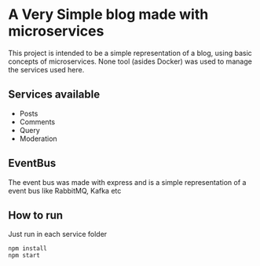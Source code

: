 # A Very Simple blog made with microservices
This project is intended to be a simple representation of a blog, using basic concepts of microservices. None tool (asides Docker) was used to manage the services used here.

## Services available
- Posts
- Comments
- Query
- Moderation

## EventBus
The event bus was made with express and is a simple representation of a event bus like RabbitMQ, Kafka etc

## How to run
Just run in each service folder
```
npm install
npm start
```